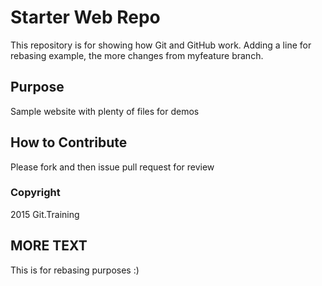 # Starter Web Repo

This repository is for showing how Git and GitHub work. Adding a line for rebasing example, the more changes from myfeature branch.

## Purpose

Sample website with plenty of files for demos

## How to Contribute
Please fork and then issue pull request for review

### Copyright
2015 Git.Training

## MORE TEXT
This is for rebasing purposes :)
